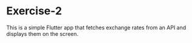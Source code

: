 # Exercise-2
This is a simple Flutter app that fetches exchange rates from an API and displays them on the screen.
